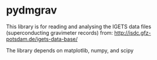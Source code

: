 # pydmgrav
This library is for reading and analysing the IGETS data files (superconducting gravimeter records) from:
http://isdc.gfz-potsdam.de/igets-data-base/

The library depends on matplotlib, numpy, and scipy

